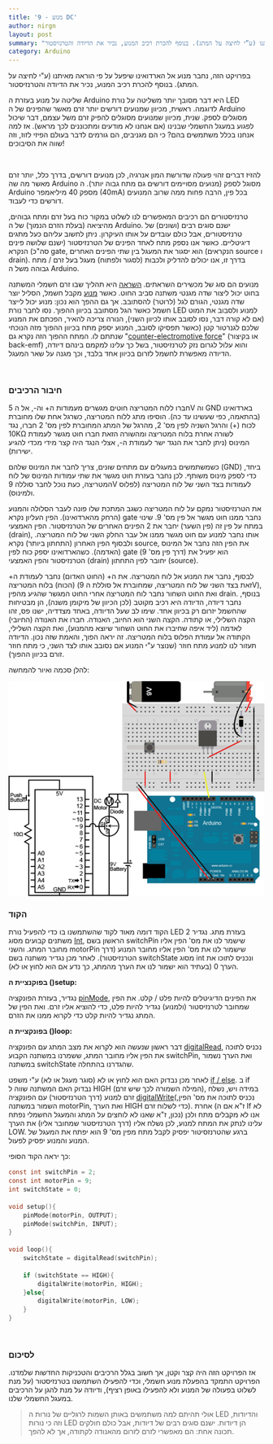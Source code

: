 ```yaml
---
title: '9 - מנוע DC'
author: nirgn
layout: post
summary: "בפרויקט הזה, נחבר מנוע אל הארדואינו שיפעל על פי הוראה מאיתנו (ע”י לחיצה על המתג). בנוסף להכרת רכיב המנוע, נכיר את הדיודה והטרנזיסטור."
category: Arduino
---
```

בפרויקט הזה, נחבר מנוע אל הארדואינו שיפעל על פי הוראה מאיתנו (ע"י לחיצה על המתג). בנוסף להכרת רכיב המנוע, נכיר את הדיודה והטרנזיסטור.

שליטה על מנוע בעזרת ה Arduino היא דבר מסובך יותר משליטה על נורת LED לדוגמה. ראשית, מכיוון שמנועים דורשים יותר זרם מאשר שהפינים של ה Arduino מסוגלים לספק. שנית, מכיוון שמנועים מסוגלים להפיק זרם משל עצמם, דבר שיכול לפגוע במעגל החשמלי שבנינו (אם אנחנו לא מודעים ומתכוננים לכך מראש). אז למה אנחנו בכלל משתמשים בהם? כי הם מגניבים, הם גורמים לדבר בעולם הפיזי לזוז, וזה שווה את הסיבוכים!

<!--more-->

&nbsp;

להזיז דברים זהוי פעולה שדורשת המון אנרגיה, לכן מנועים דורשים, בדרך כלל, יותר זרם מאשר מה שה Arduino מסוגל לספק (מנועים מסויימים דורשים גם מתח גבוה יותר). ה Arduino מספק 40 מיליאמפר (40mA) בכל פין, הרבה פחות ממה שרוב המנועים דורשים כדי לעבוד.

טרנזיסטורים הם רכיבים המאפשרים לנו לשלוט במקור כוח בעל זרם ומתח גבוהים, מהיציאה (בעלת הזרם הנמוך) של ה Arduino. ישנם סוגים רבים (ושונים) של טרנזיסטורים, אבל כולם עובדים על אותו העיקרון. ניתן לחשוב עליהם כעל מתגים דיגיטליים. כאשר אנו נספק מתח לאחד הפינים של הטרנזיסטור (ישנם שלושה פינים סה"כ) הנקרא gate, הוא יסגור את המעגל בין שתי הפינים האחרים (הנקראים source ו drain). בדרך זו, אנו יכולים להדליק ולכבות (לסגור ולפתוח) מעגל בעל זרם / מתח גבוהה משל ה Arduino.

מנועים הם סוג של מכשירים השראתים. [השראה](http://en.wikipedia.org/wiki/Electromagnetic_induction) היא תהליך שבו זרם חשמלי המשתנה בחוט יכול ליצור שדה מגנטי משתנה סביב החוט. כאשר [מנוע](http://en.wikipedia.org/wiki/Electric_motor) מקבל חשמל, הסליל יוצר שדה מגנטי, הגורם לגל (לרוטר) להסתובב. אך גם ההפך הוא נכון: מנוע יכול לייצר חשמל כאשר הגל מסתובב בכיוון ההפוך. נסו לחבר נורת LED למנוע ולסבוב את המוט (אם לא קורה דבר, נסו לסובב אותו לכיוון השני), הנורה צריכה להאיר, הפכתם את המנוע שלכם לגנרטור קטן (כאשר תפסיקו לסובב, המנוע יספק מתח בכיוון ההפוך מזה הנוכחי שנתתם לו. המתח ההפוך הזה נקרא גם "[counter-electromotive force](http://en.wikipedia.org/wiki/Counter-electromotive_force)" (או בקיצור back-emf) והוא עלול לגרום נזק לטרנזיסטור, בשל כך עלינו למקמם בינהם דיודה, הדיודה מאפשרת לחשמל לזרום בכיוון אחד בלבד, וכך מגנה על שאר המעגל.

&nbsp;

### חיבור הרכיבים

חברו ללוח המטריצה חוטים מגשרים מעמודות ה+ וה-, אל ה 5V וה GND בארדואינו (בהתאמה, כפי שעשינו עד כה). הוסיפו מתג ללוח המטריצה, כשרגל אחת שלו מחוברת לכוח (+) והרגל השניה לפין מס' 2, מהרגל של המתג המחוברת לפין מס' 2 חברו, נגד 10KΩ לשורה אחרת בלוח המטריצה ומהשורה הזאת חברו חוט מגשר לעמודת המינוס (ניתן לחבר את הנגד ישר לעמודת ה-, אצלי הנגד היה קצר מידי מכדי להגיע ישירות).

כשמשתמשים במעגלים עם מתחים שונים, צריך לחבר את המינוס שלהם (GND) ביחד, כדי לספק מינוס משותף. לכן נחבר בעזרת חוט מגשר את שתי עמודות המינוס של לוח המטריצה, כעת נוכל לחבר סוללה 9V לעמודות בצד השני של לוח המטריצה (לפלוס ולמינוס).

את הטרנזיסטור נמקם על לוח המטריצה כשגב המתכת שלו פונה לעבר הסלולה והמנוע (הרחק מהארדואינו). הפין העליון נקרא gate נחבר ממנו חוט מגשר אל פין מס' 9. שינוי במתח על פין זה (פין השער) יחבר את 2 הפינים האחרים של הטרנזיסטור. הפין האמצעי (drain), אותו נחבר למנוע עם חוט מגשר ממנו אל עבר החלק השני של לוח המטריצה. ולבסוף הפין האחרון (התחתון ביותר) נקרא source, את הפין הזה נחבר אל המינוס (האדמה). כשהארדואינו יספק כוח לפין gate (דרך פין מס' 9) הוא יפעיל את הטרנזיסטור והפין האמצעי (drain) יחובר לפין התחתון (source).

לבסוף, נחבר את המנוע אל לוח המטריצה. את ה+ (החוט האדום) נחבר לעמודת ה+ (הכוח) בלוח המטריצה (זאת בצד השני של לוח המטריצה, שמחוברת אל סוללת ה 9V), ואת החוט השחור נחבר לוח המטריצה אחרי החוט המגשר שהגיע מהפין drain. בנוסף, נחבר דיודה, הדיודה היא רכיב מקוטב (לכן הכיוון של מיקומן משנה), הן מבטיחות שהחשמל יזרום רק בכיוון אחד. שימו לב שעל הדיודה, באחד מצדדיה, ישנו פס, זהו הקצה השלילי, או קתודה. הקצה השני הוא החיוב, האנודה. חברו את האנודה (החיובי) לאדמה (ליד איפה שחיברו את החוט השחור שיוצא מהמנוע), ואת הקצה השלילי, הקתודה אל עמודת הפלוס בלוח המטריצה. זה יראה הפוך, והאמת שזה נכון. הדיודה תעזור לנו למנוע מתח חוזר (שנוצר ע"י המנוע אם נסובב אותו לצד השני, כי מתח חוזר זורם בכיוון ההפוך).

להלן סכמה ואיור להמחשה:

<div style="text-align: center;">
  <img src="/assets/img/posts/arduino-9/Wiring_Sketch.png" alt="Wiring Sketch">
</div>

### הקוד

הקוד דומה מאוד לקוד שהשתמשנו בו כדי להפעיל נורת LED בעזרת מתג. נגדיר 2 משתנים קבועים מסוג [Int](http://arduino.cc/en/Reference/Int), הראשון בשם switchPin שישמר לנו את מס' הפין אליו מחובר המתג. והשני motorPin שישמור לנו את מס' הפין אליו מחובר המנוע (דרך הטרנזיסטור). לאחר מכן נגדיר משתנה בשם switchState מסוג int ונכניס לתוכו את הערך 0 (בעתיד הוא ישמור לנו את הערך מהמתג, כך נדע אם הוא לחוץ או לא).

**בפוקנציית ה ()setup:**

נגדיר, בעזרת הפונקציה [pinMode](http://arduino.cc/en/Reference/PinMode), את הפינים הדיגיטלים להיות פלט / קלט. את הפין שמחובר לטרנזיסטור (ולמנוע) נגדיר להיות פלט, כדי להוציא אליו זרם. ואת הפין של המתג נגדיר להיות קלט כדי לקרוא ממנו את הזרם.

**בפונקציית ה ()loop:**

דבר ראשון שנעשה הוא לקרוא את מצב המתג עם הפונקציה [digitalRead](http://arduino.cc/en/Reference/DigitalRead), נכניס לתוכה את הפין אליו מחובר המתג, ששמרנו במשתנה הקבוע switchPin, ואת הערך נשמור במשתנה switchState שהגדרנו בהתחלה.

לאחר מכן נבדוק האם הוא לחוץ או לא (סוגר מעגל או לא) ע"י משפט [if / else](http://arduino.cc/en/Reference/Else). ב if נבדוק האם המשתנה שווה ל HIGH (המילה השמורה לכך שיש זרם), במידה ויש, נשלח זרם למנוע (דרך הטרנזיסטור) עם הפונקציה [digitalWrite](http://arduino.cc/en/Reference/DigitalWrite)(נכניס לתוכה את מס' הפין, השמור במשתנה motorPin, ואת הערך HIGH כדי לשלוח זרם). אחרת (ז"א אם ה If לא נכון, ז"א שאנו לא לוחצים על המתג והמעגל החשמלי נפתח) אנו לא מקבלים מתח ולכן עלינו לנתק את המתח למנוע, לכן נשלח אליו (דרך הטרנזיסטור שמחובר אליו) את הערך LOW. ברגע שהטרנזסיטור יפסיק לקבל מתח מפין מס' 9 הוא יפתח את המעגל של המנוע והמנוע יפסיק לפעול.

כך יראה הקוד הסופי:

```c
const int switchPin = 2;
const int motorPin = 9;
int switchState = 0;

void setup(){
    pinMode(motorPin, OUTPUT);
    pinMode(switchPin, INPUT);
}

void loop(){
    switchState = digitalRead(switchPin);

    if (switchState == HIGH){
        digitalWrite(motorPin, HIGH);
    }else{
        digitalWrite(motorPin, LOW);
    }
}
```

&nbsp;

### לסיכום

אז הפרויקט הזה היה קצר וקטן, אך חשוב בגלל הרכיבים והטכניקות החדשות שלמדנו. הפרויקט התמקד בהפעלת מנוע חשמלי, וכדי להפעילו השתמשנו בטרנזיסטור (על מנת לשלוט בפעולה של המנוע ולא להפעילו באופן רציף), ודיודה על מנת להגן על הרכיבים במעגל החשמלי שלנו.

> אולי תהיתם למה משתמשים באותן השמות לרגליים של נורות ה LED והדיודות, וזה כי נורות LED הן דיודות. ישנם סוגים רבים של דיודות, אבל כולם חולקים תכונה אחת: הם מאפשרי לזרם לזרום מהאנודה לקתודה, אך לא להפך.
